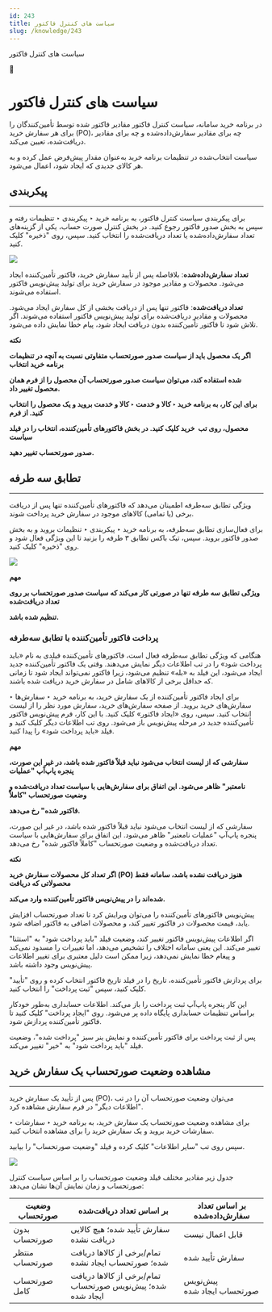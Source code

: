 ```yaml
---
id: 243
title: سیاست های کنترل فاکتور
slug: /knowledge/243
---
```



 

سیاست های کنترل فاکتور

 

 

📖

# سیاست های کنترل فاکتور

در برنامه خرید سامانه، سیاست کنترل فاکتور مقادیر فاکتور شده توسط تأمین‌کنندگان را برای هر سفارش خرید (PO)، چه برای مقادیر سفارش‌داده‌شده و چه برای مقادیر دریافت‌شده، تعیین می‌کند.

سیاست انتخاب‌شده در تنظیمات برنامه خرید به‌عنوان مقدار پیش‌فرض عمل کرده و به هر کالای جدیدی که ایجاد شود، اعمال می‌شود.

## **پیکربندی**

---

برای پیکربندی سیاست کنترل فاکتور، به برنامه خرید ‣ پیکربندی ‣ تنظیمات رفته و سپس به بخش صدور فاکتور رجوع کنید. در بخش کنترل صورت حساب، یکی از گزینه‌های تعداد سفارش‌داده‌شده یا تعداد دریافت‌شده را انتخاب کنید. سپس، روی "ذخیره" کلیک کنید.

![](https://odoofarsi.com/web/image/4016-d50f443d/image.png?access_token=ad33c96f-d1ab-456f-880b-fe03cb6a58ef)

**تعداد سفارش‌داده‌شده**: بلافاصله پس از تأیید سفارش خرید، فاکتور تأمین‌کننده ایجاد می‌شود. محصولات و مقادیر موجود در سفارش خرید برای تولید پیش‌نویس فاکتور استفاده می‌شوند.

**تعداد دریافت‌شده**: فاکتور تنها پس از دریافت بخشی از کل سفارش ایجاد می‌شود. محصولات و مقادیر دریافت‌شده برای تولید پیش‌نویس فاکتور استفاده می‌شوند. اگر تلاش شود تا فاکتور تأمین‌کننده بدون دریافت ایجاد شود، پیام خطا نمایش داده می‌شود.

**نکته**

**اگر یک محصول باید از سیاست صدور صورتحساب متفاوتی نسبت به آنچه در تنظیمات برنامه خرید انتخاب**

**شده استفاده کند، می‌توان سیاست صدور صورتحساب آن محصول را از فرم همان محصول تغییر داد.**

**برای این کار، به برنامه خرید ‣ کالا و خدمت ‣ کالا و خدمت بروید و یک محصول را انتخاب کنید. از فرم**

**محصول، روی تب  خرید کلیک کنید. در بخش فاکتورهای تأمین‌کننده، انتخاب را در فیلد سیاست**

**صدور صورتحساب تغییر دهید.**

## **تطابق سه طرفه**

---

ویژگی تطابق سه‌طرفه اطمینان می‌دهد که فاکتورهای تأمین‌کننده تنها پس از دریافت برخی (یا تمامی) کالاهای موجود در سفارش خرید پرداخت شوند.

برای فعال‌سازی تطابق سه‌طرفه، به برنامه خرید ‣ پیکربندی ‣ تنظیمات بروید و به بخش صدور فاکتور بروید. سپس، تیک باکس تطابق ۳ طرفه را بزنید تا این ویژگی فعال شود و روی "ذخیره" کلیک کنید.

![](https://odoofarsi.com/web/image/4025-0b0d38e6/image.png?access_token=beaa98d5-44dc-4ecf-848f-bb55847f11e0)

**مهم**

**ویژگی تطابق سه‌ طرفه تنها در صورتی کار می‌کند که سیاست صدور صورتحساب بر روی تعداد دریافت‌شده**

**تنظیم شده باشد.**

### **پرداخت فاکتور تأمین‌کننده با تطابق سه‌طرفه**

هنگامی که ویژگی تطابق سه‌طرفه فعال است، فاکتورهای تأمین‌کننده فیلدی به نام «باید پرداخت شود» را در تب اطلاعات دیگر نمایش می‌دهند. وقتی یک فاکتور تأمین‌کننده جدید ایجاد می‌شود، این فیلد به «بله» تنظیم می‌شود، زیرا فاکتور نمی‌تواند ایجاد شود تا زمانی که حداقل برخی از کالاهای شامل در سفارش خرید دریافت شده باشند.

برای ایجاد فاکتور تأمین‌کننده از یک سفارش خرید، به برنامه خرید ‣ سفارش‌ها ‣ سفارش‌های خرید بروید. از صفحه سفارش‌های خرید، سفارش مورد نظر را از لیست انتخاب کنید. سپس، روی «ایجاد فاکتور» کلیک کنید. با این کار، فرم پیش‌نویس فاکتور تأمین‌کننده جدید در مرحله پیش‌نویس باز می‌شود. روی تب اطلاعات دیگر کلیک کنید و فیلد «باید پرداخت شود» را پیدا کنید.

**مهم**

**سفارشی که از لیست انتخاب می‌شود نباید قبلاً فاکتور شده باشد، در غیر این صورت، پنجره پاپ‌آپ "عملیات**

**نامعتبر" ظاهر می‌شود. این اتفاق برای سفارش‌هایی با سیاست تعداد دریافت‌شده و وضعیت صورتحساب "کاملاً**

**فاکتور شده" رخ می‌دهد.**

سفارشی که از لیست انتخاب می‌شود نباید قبلاً فاکتور شده باشد، در غیر این صورت، پنجره پاپ‌آپ "عملیات نامعتبر" ظاهر می‌شود. این اتفاق برای سفارش‌هایی با سیاست تعداد دریافت‌شده و وضعیت صورتحساب "کاملاً فاکتور شده" رخ می‌دهد.

**نکته**

**اگر تعداد کل محصولات سفارش خرید (PO) هنوز دریافت نشده باشد، سامانه فقط محصولاتی که دریافت**

**شده‌اند را در پیش‌نویس فاکتور تأمین‌کننده وارد می‌کند.**

پیش‌نویس فاکتورهای تأمین‌کننده را می‌توان ویرایش کرد تا تعداد صورتحساب افزایش یابد، قیمت محصولات در فاکتور تغییر کند، و محصولات اضافی به فاکتور اضافه شود.

اگر اطلاعات پیش‌نویس فاکتور تغییر کند، وضعیت فیلد "باید پرداخت شود" به "استثنا" تغییر می‌کند. این یعنی سامانه اختلاف را تشخیص می‌دهد، اما تغییرات را مسدود نمی‌کند و پیغام خطا نمایش نمی‌دهد، زیرا ممکن است دلیل معتبری برای تغییر اطلاعات پیش‌نویس وجود داشته باشد.

برای پردازش فاکتور تأمین‌کننده، تاریخ را در فیلد تاریخ فاکتور انتخاب کرده و روی "تأیید" کلیک کنید، سپس "ثبت پرداخت" را انتخاب کنید.

این کار پنجره پاپ‌آپ ثبت پرداخت را باز می‌کند. اطلاعات حسابداری به‌طور خودکار براساس تنظیمات حسابداری پایگاه داده پر می‌شود. روی "ایجاد پرداخت" کلیک کنید تا فاکتور تأمین‌کننده پردازش شود.

پس از ثبت پرداخت برای فاکتور تأمین‌کننده و نمایش بنر سبز "پرداخت شده"، وضعیت فیلد "باید پرداخت شود" به "خیر" تغییر می‌کند.

## **مشاهده وضعیت صورتحساب یک سفارش خرید**

---

پس از تأیید یک سفارش خرید (PO)، می‌توان وضعیت صورتحساب آن را در تب "اطلاعات دیگر" در فرم سفارش مشاهده کرد.

برای مشاهده وضعیت صورتحساب یک سفارش خرید، به برنامه خرید ‣ سفارشات ‣ سفارشات خرید بروید و یک سفارش خرید را برای مشاهده انتخاب کنید.

سپس روی تب "سایر اطلاعات" کلیک کرده و فیلد "وضعیت صورتحساب" را بیابید.

![](https://odoofarsi.com/web/image/4035-1c5175e7/Screen%20Shot%202024-09-09%20at%202.50.32%20PM.png?access_token=a8c90a3d-05f9-4cda-8c96-7917fe79e417)

جدول زیر مقادیر مختلف فیلد وضعیت صورتحساب را بر اساس سیاست کنترل صورتحساب و زمان نمایش آن‌ها نشان می‌دهد:

| وضعیت صورتحساب | بر اساس تعداد دریافت‌شده | بر اساس تعداد سفارش‌داده‌شده |
| --- | --- | --- |
| بدون صورتحساب | سفارش تأیید شده؛ هیچ کالایی دریافت نشده | قابل اعمال نیست |
| منتظر صورتحساب | تمام/برخی از کالاها دریافت شده؛ صورتحساب ایجاد نشده | سفارش تأیید شده |
| صورتحساب کامل | تمام/برخی از کالاها دریافت شده؛ پیش‌نویس صورتحساب ایجاد شده | پیش‌نویس صورتحساب ایجاد شده |